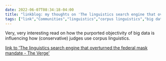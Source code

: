---date: 2022-06-07T08:34:18-04:00title: "linkblog: my thoughts on 'The linguistics search engine that overturned the federal mask mandate - The Verge'"tags: ["link","Communities","linguistics","corpus linguistics","big data"]---Very, very interesting read on how the purported objectivity of big data is influencing how (conservative) judges use corpus linguistics. [link to 'The linguistics search engine that overturned the federal mask mandate - The Verge'](https://www.theverge.com/2022/6/7/23153218/legal-corpus-linguistics-mask-mandate-judges)
